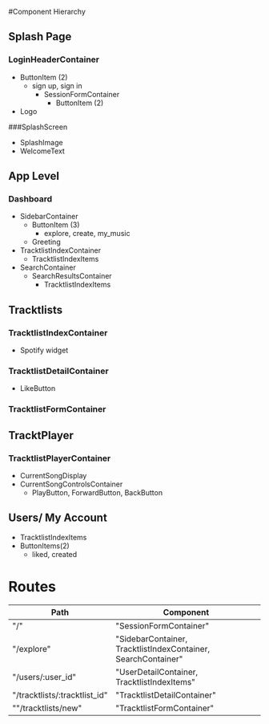 #Component Hierarchy 

## Splash Page

### LoginHeaderContainer
* ButtonItem (2)
	* sign up, sign in 
	  * SessionFormContainer
	  	* ButtonItem (2)
* Logo

###SplashScreen
* SplashImage
* WelcomeText


## App Level

### Dashboard
* SidebarContainer
	* ButtonItem (3)
		* explore, create, my_music
	* Greeting
* TracktlistIndexContainer
	* TracktlistIndexItems
* SearchContainer
	* SearchResultsContainer
		* TracktlistIndexItems

## Tracktlists

### TracktlistIndexContainer
* Spotify widget
### TracktlistDetailContainer
* LikeButton 

### TracktlistFormContainer

## TracktPlayer

### TracktlistPlayerContainer
* CurrentSongDisplay
* CurrentSongControlsContainer
	* PlayButton, ForwardButton, BackButton

## Users/ My Account
* TracktlistIndexItems
* ButtonItems(2)
	* liked, created 


# Routes

| Path                          | Component                                                       |
|-------------------------------|-----------------------------------------------------------------|
| "/"                           | "SessionFormContainer"                                          |
| "/explore"                    | "SidebarContainer,  TracktlistIndexContainer,  SearchContainer" |
| "/users/:user_id"             | "UserDetailContainer, TracktlistIndexItems"                     |
| "/tracktlists/:tracktlist_id" | "TracktlistDetailContainer"                                     |
| ""/tracktlists/new"           | "TracktlistFormContainer"                                       | 


